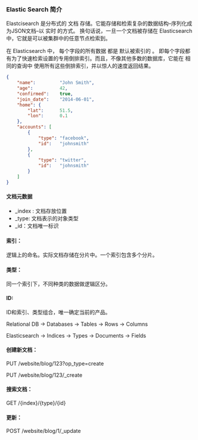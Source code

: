 ### Elastic Search 简介

Elastcisearch 是分布式的 文档 存储。它能存储和检索复杂的数据结构–序列化成为JSON文档–以 实时 的方式。 换句话说，一旦一个文档被存储在 Elasticsearch 中，它就是可以被集群中的任意节点检索到。

在 Elasticsearch 中， 每个字段的所有数据 都是 默认被索引的 。 即每个字段都有为了快速检索设置的专用倒排索引。而且，不像其他多数的数据库，它能在 相同的查询中 使用所有这些倒排索引，并以惊人的速度返回结果。

```json
{
    "name":         "John Smith",
    "age":          42,
    "confirmed":    true,
    "join_date":    "2014-06-01",
    "home": {
        "lat":      51.5,
        "lon":      0.1
    },
    "accounts": [
        {
            "type": "facebook",
            "id":   "johnsmith"
        },
        {
            "type": "twitter",
            "id":   "johnsmith"
        }
    ]
}
```

#### 文档元数据

* \_index : 文档存放位置 
* \_type: 文档表示的对象类型
* \_id：文档唯一标识

#### 索引：

逻辑上的命名。实际文档存储在分片中。一个索引包含多个分片。

#### 类型：

同一个索引下，不同种类的数据做逻辑区分。

#### ID:

ID和索引、类型组合，唯一确定当前的产品。



Relational DB -&gt; Databases -&gt; Tables -&gt; Rows -&gt; Columns

Elasticsearch -&gt; Indices   -&gt; Types  -&gt; Documents -&gt; Fields

#### 创建新文档：

PUT /website/blog/123?op\_type=create

PUT /website/blog/123/\_create

#### **搜索文档：**

GET /{index}/{type}/{id}

#### 更新：

POST /website/blog/1/\_update





























